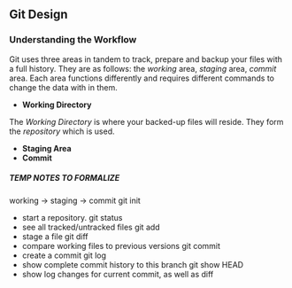 ## Git Design

### Understanding the Workflow
Git uses three areas in tandem to track, prepare and backup your files with a full history. They are as follows: the _working_ area, _staging_ area, _commit_ area. Each area functions differently and requires different commands to change the data with in them.
 - __Working Directory__

 The _Working Directory_ is where your backed-up files will reside. They form the _repository_ which is used.
 - __Staging Area__
 - __Commit__

##### TEMP NOTES TO FORMALIZE
working -> staging -> commit
git init
- start a repository.
git status
- see all tracked/untracked files
git add
 - stage a file
git diff
 - compare working files to previous versions
git commit
- create a commit
git log
 - show complete commit history to this branch
git show HEAD
- show log changes for current commit, as well as diff
